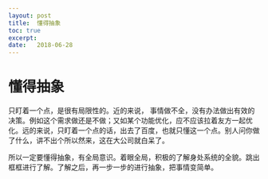 ```yaml
---
layout: post
title:  懂得抽象
toc: true 
excerpt: 
date:   2018-06-28
---
```

# 懂得抽象

只盯着一个点，是很有局限性的。近的来说， 事情做不全，没有办法做出有效的决策。例如这个需求做还是不做；又如某个功能优化，应不应该拉着友方一起优化。远的来说，只盯着一个点的话，出去了百度，也就只懂这一个点。别人问你做了什么，讲不出个所以然来，这在大公司就白呆了。

所以一定要懂得抽象，有全局意识。着眼全局，积极的了解身处系统的全貌。跳出框框进行了解。了解之后，再一步一步的进行抽象，把事情变简单。 